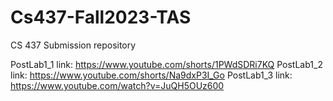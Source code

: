 # Cs437-Fall2023-TAS
CS 437 Submission repository

PostLab1_1 link: https://www.youtube.com/shorts/1PWdSDRi7KQ
PostLab1_2 link: https://www.youtube.com/shorts/Na9dxP3I_Go
PostLab1_3 link: https://www.youtube.com/watch?v=JuQH5OUz600
